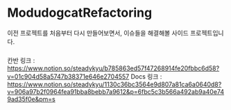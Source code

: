 # ModudogcatRefactoring
이전 프로젝트를 처음부터 다시 만들어보면서, 이슈들을 해결해볼 사이드 프로젝트입니다.

### 
칸반 링크 : https://www.notion.so/steadykyu/b785863ed57f47268914fe20fbbc6d58?v=01c904d58a5747b38371e646e2704557
Docs 링크 : https://www.notion.so/steadykyu/1130c36bc3564e9d807a81ca6a0640d8?v=906a97b2f0964fea91bba8bebb7a9612&p=6fbc5c3b566a492ab9a40e749ad35f0e&pm=s
